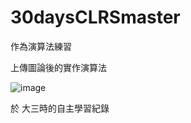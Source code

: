 # 30daysCLRSmaster

作為演算法練習

上傳圖論後的實作演算法

![image](https://user-images.githubusercontent.com/28012868/194361484-077826bd-8071-473e-b424-873d6a116720.png)

於 大三時的自主學習紀錄

